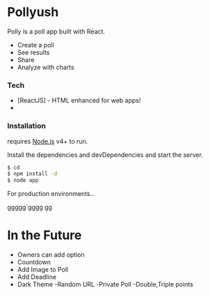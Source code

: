 # Pollyush

Polly is a poll app built with React.

  - Create a poll
  - See results
  - Share
  - Analyze with charts



### Tech

* [ReactJS] - HTML enhanced for web apps!
* 


### Installation

 requires [Node.js](https://nodejs.org/) v4+ to run.

Install the dependencies and devDependencies and start the server.

```sh
$ cd 
$ npm install -d
$ node app
```

For production environments...

ggggg`gggg
gg



# In the Future

  - Owners can add option
  - Countdown
  - Add Image to Poll
  - Add Deadline
  - Dark Theme
  -Random URL
  -Private Poll
  -Double,Triple points